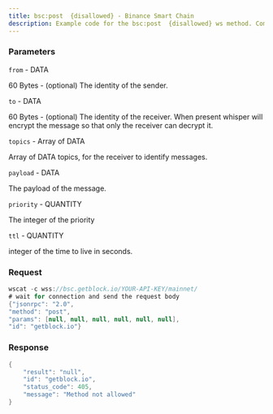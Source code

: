 ```yaml
---
title: bsc:post  {disallowed} - Binance Smart Chain
description: Example code for the bsc:post  {disallowed} ws method. Сomplete guide on how to use bsc:post  {disallowed} ws in GetBlock.io Web3 documentation.
---
```


### Parameters


`from` - DATA

60 Bytes - (optional) The identity of the sender.

`to` - DATA

60 Bytes - (optional) The identity of the receiver. When present whisper
will encrypt the message so that only the receiver can decrypt it.

`topics` - Array of DATA

Array of DATA topics, for the receiver to identify messages.

`payload` - DATA

The payload of the message.

`priority` - QUANTITY

The integer of the priority

`ttl` - QUANTITY

integer of the time to live in seconds.

### Request

``` java
wscat -c wss://bsc.getblock.io/YOUR-API-KEY/mainnet/ 
# wait for connection and send the request body 
{"jsonrpc": "2.0",
"method": "post",
"params": [null, null, null, null, null, null],
"id": "getblock.io"}
```

###  Response

``` java
{
    "result": "null",
    "id": "getblock.io",
    "status_code": 405,
    "message": "Method not allowed"
}
```

